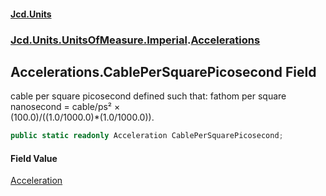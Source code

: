 #### [Jcd.Units](index.md 'index')
### [Jcd.Units.UnitsOfMeasure.Imperial](Jcd.Units.UnitsOfMeasure.Imperial.md 'Jcd.Units.UnitsOfMeasure.Imperial').[Accelerations](Accelerations.md 'Jcd.Units.UnitsOfMeasure.Imperial.Accelerations')

## Accelerations.CablePerSquarePicosecond Field

cable per square picosecond defined such that: fathom per square nanosecond = cable/ps² ×  
(100.0)/((1.0/1000.0)*(1.0/1000.0)).

```csharp
public static readonly Acceleration CablePerSquarePicosecond;
```

#### Field Value
[Acceleration](Acceleration.md 'Jcd.Units.UnitTypes.Acceleration')